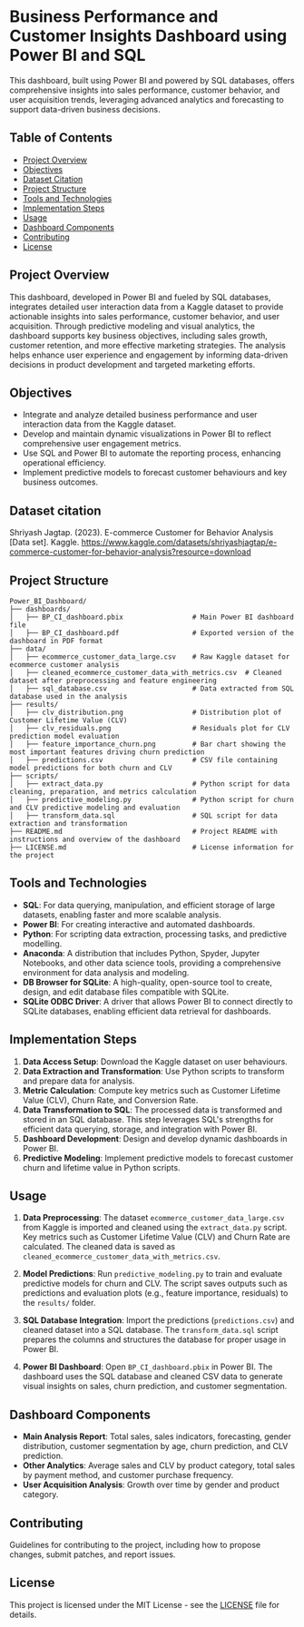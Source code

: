 # Business Performance and Customer Insights Dashboard using Power BI and SQL

This dashboard, built using Power BI and powered by SQL databases, offers comprehensive insights into sales performance, customer behavior, and user acquisition trends, leveraging advanced analytics and forecasting to support data-driven business decisions.

## Table of Contents

- [Project Overview](#project-overview)
- [Objectives](#objectives)
- [Dataset Citation](#dataset-citation)
- [Project Structure](#project-structure)
- [Tools and Technologies](#tools-and-technologies)
- [Implementation Steps](#implementation-steps)
- [Usage](#usage)
- [Dashboard Components](#dashboard-components)
- [Contributing](#contributing)
- [License](#license)

## Project Overview

This dashboard, developed in Power BI and fueled by SQL databases, integrates detailed user interaction data from a Kaggle dataset to provide actionable insights into sales performance, customer behavior, and user acquisition. Through predictive modeling and visual analytics, the dashboard supports key business objectives, including sales growth, customer retention, and more effective marketing strategies. The analysis helps enhance user experience and engagement by informing data-driven decisions in product development and targeted marketing efforts.

## Objectives

- Integrate and analyze detailed business performance and user interaction data from the Kaggle dataset.
- Develop and maintain dynamic visualizations in Power BI to reflect comprehensive user engagement metrics.
- Use SQL and Power BI to automate the reporting process, enhancing operational efficiency.
- Implement predictive models to forecast customer behaviours and key business outcomes.

## Dataset citation

Shriyash Jagtap. (2023). E-commerce Customer for Behavior Analysis [Data set]. Kaggle. https://www.kaggle.com/datasets/shriyashjagtap/e-commerce-customer-for-behavior-analysis?resource=download

## Project Structure

```plaintext
Power_BI_Dashboard/
├── dashboards/
│   ├── BP_CI_dashboard.pbix                 # Main Power BI dashboard file
│   ├── BP_CI_dashboard.pdf                  # Exported version of the dashboard in PDF format
├── data/
│   ├── ecommerce_customer_data_large.csv    # Raw Kaggle dataset for ecommerce customer analysis
│   ├── cleaned_ecommerce_customer_data_with_metrics.csv  # Cleaned dataset after preprocessing and feature engineering
│   ├── sql_database.csv                     # Data extracted from SQL database used in the analysis
├── results/
│   ├── clv_distribution.png                 # Distribution plot of Customer Lifetime Value (CLV) 
│   ├── clv_residuals.png                    # Residuals plot for CLV prediction model evaluation
│   ├── feature_importance_churn.png         # Bar chart showing the most important features driving churn prediction
│   ├── predictions.csv                      # CSV file containing model predictions for both churn and CLV
├── scripts/
│   ├── extract_data.py                      # Python script for data cleaning, preparation, and metrics calculation
│   ├── predictive_modeling.py               # Python script for churn and CLV predictive modeling and evaluation
│   ├── transform_data.sql                   # SQL script for data extraction and transformation
├── README.md                                # Project README with instructions and overview of the dashboard
├── LICENSE.md                               # License information for the project
```

## Tools and Technologies
- **SQL**: For data querying, manipulation, and efficient storage of large datasets, enabling faster and more scalable analysis.
- **Power BI**: For creating interactive and automated dashboards.
- **Python**: For scripting data extraction, processing tasks, and predictive modelling.
- **Anaconda**: A distribution that includes Python, Spyder, Jupyter Notebooks, and other data science tools, providing a comprehensive environment for data analysis and modeling.
- **DB Browser for SQLite**: A high-quality, open-source tool to create, design, and edit database files compatible with SQLite.
- **SQLite ODBC Driver**: A driver that allows Power BI to connect directly to SQLite databases, enabling efficient data retrieval for dashboards.

## Implementation Steps

1. **Data Access Setup**: Download the Kaggle dataset on user behaviours.
2. **Data Extraction and Transformation**: Use Python scripts to transform and prepare data for analysis.
3. **Metric Calculation**: Compute key metrics such as Customer Lifetime Value (CLV), Churn Rate, and Conversion Rate.
4. **Data Transformation to SQL**: The processed data is transformed and stored in an SQL database. This step leverages SQL's strengths for efficient data querying, storage, and integration with Power BI. 
5. **Dashboard Development**: Design and develop dynamic dashboards in Power BI.
6. **Predictive Modeling**: Implement predictive models to forecast customer churn and lifetime value in Python scripts.

## Usage

1. **Data Preprocessing**:
   The dataset `ecommerce_customer_data_large.csv` from Kaggle is imported and cleaned using the `extract_data.py` script. Key metrics such as Customer Lifetime Value (CLV) and Churn Rate are calculated. The cleaned data is saved as `cleaned_ecommerce_customer_data_with_metrics.csv`.

2. **Model Predictions**:
   Run `predictive_modeling.py` to train and evaluate predictive models for churn and CLV. The script saves outputs such as predictions and evaluation plots (e.g., feature importance, residuals) to the `results/` folder.

3. **SQL Database Integration**:
   Import the predictions (`predictions.csv`) and cleaned dataset into a SQL database. The `transform_data.sql` script prepares the columns and structures the database for proper usage in Power BI.

4. **Power BI Dashboard**:
   Open `BP_CI_dashboard.pbix` in Power BI. The dashboard uses the SQL database and cleaned CSV data to generate visual insights on sales, churn prediction, and customer segmentation.

## Dashboard Components

- **Main Analysis Report**: Total sales, sales indicators, forecasting, gender distribution, customer segmentation by age, churn prediction, and CLV prediction.
- **Other Analytics**: Average sales and CLV by product category, total sales by payment method, and customer purchase frequency.
- **User Acquisition Analysis**: Growth over time by gender and product category.


## Contributing

Guidelines for contributing to the project, including how to propose changes, submit patches, and report issues.

## License

This project is licensed under the MIT License - see the [LICENSE](LICENSE.md) file for details.



